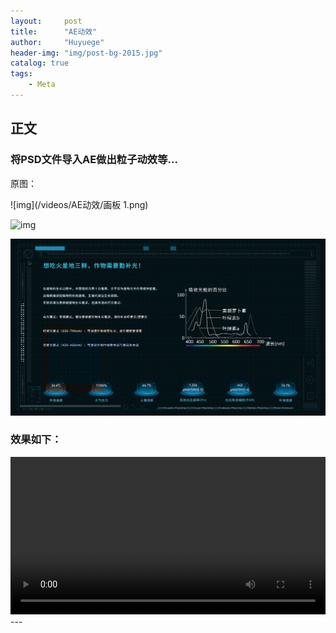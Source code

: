 ```yaml
---
layout:     post
title:      "AE动效"
author:     "Huyuege"
header-img: "img/post-bg-2015.jpg"
catalog: true
tags:
    - Meta
---
```


## 正文

### 将PSD文件导入AE做出粒子动效等...

原图：

![img](/videos/AE动效/画板 1.png)

![img](/videos/AE动效/画板2.png)

![img](/videos/AE动效/画板3.png)


### 效果如下：
<!-- 直接嵌入视频 -->
<video controls width="100%">
  <source src="{{ '/videos/视频1.mp4' | relative_url }}" type="video/mp4">
  您的浏览器不支持视频标签
</video>
---
